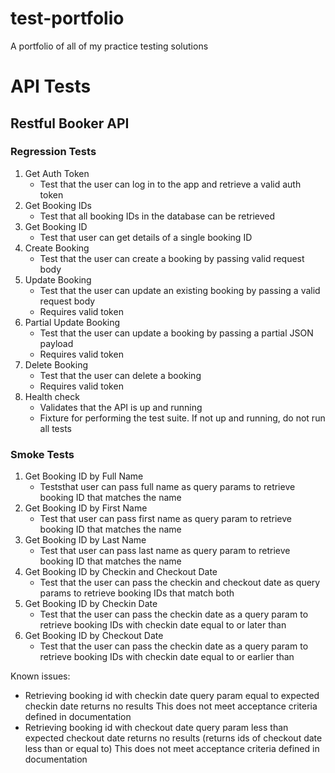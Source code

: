 # test-portfolio
A portfolio of all of my practice testing solutions

# API Tests
## Restful Booker API
### Regression Tests
1. Get Auth Token
    - Test that the user can log in to the app and retrieve a valid auth token
2. Get Booking IDs
    - Test that all booking IDs in the database can be retrieved
3. Get Booking ID
    - Test that user can get details of a single booking ID
4. Create Booking
    - Test that the user can create a booking by passing valid request body
5. Update Booking
    - Test that the user can update an existing booking by passing a valid request body
    - Requires valid token
6. Partial Update Booking
    - Test that the user can update a booking by passing a partial JSON payload
    - Requires valid token
7. Delete Booking
    - Test that the user can delete a booking
    - Requires valid token
8. Health check
    - Validates that the API is up and running
    - Fixture for performing the test suite. If not up and running, do not run all tests

### Smoke Tests
1. Get Booking ID by Full Name
    - Teststhat user can pass full name as query params to retrieve booking ID that matches the name
2. Get Booking ID by First Name
    - Test that user can pass first name as query param to retrieve booking ID that matches the name
3. Get Booking ID by Last Name
    - Test that user can pass last name as query param to retrieve booking ID that matches the name
4. Get Booking ID by Checkin and Checkout Date
    - Test that the user can pass the checkin and checkout date as query params to retrieve booking IDs that match both
5. Get Booking ID by Checkin Date
    - Test that the user can pass the checkin date as a query param to retrieve booking IDs with checkin date equal to or later than
6. Get Booking ID by Checkout Date
    - Test that the user can pass the checkin date as a query param to retrieve booking IDs with checkin date equal to or earlier than


Known issues:
- Retrieving booking id with checkin date query param equal to expected checkin
    date returns no results
    This does not meet acceptance criteria defined in documentation
- Retrieving booking id with checkout date query param less than expected checkout
    date returns no results (returns ids of checkout date less than or equal to)
    This does not meet acceptance criteria defined in documentation